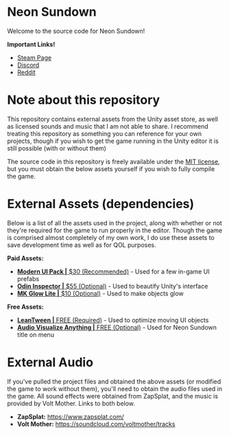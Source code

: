 # Neon Sundown
Welcome to the source code for Neon Sundown!

**Important Links!**
- [Steam Page](https://store.steampowered.com/app/1721870/Neon_Sundown/)
- [Discord](https://discord.gg/NHnR7zcaCc)
- [Reddit](https://www.reddit.com/r/NeonSundown/)

# Note about this repository
This repository contains external assets from the Unity asset store, as well as licensed sounds and music that I am not able to share. I recommend treating this repository as something you can reference for your own projects, though if you wish to get the game running in the Unity editor it is still possible (with or without them)

The source code in this repository is freely available under the [MIT license](https://github.com/Vitzual/NeonSundown/blob/main/LICENSE), but you must obtain the below assets yourself if you wish to fully compile the game.

# External Assets (dependencies)
Below is a list of all the assets used in the project, along with whether or not they're required for the game to run properly in the editor. Though the game is comprised almost completely of my own work, I do use these assets to save development time as well as for QOL purposes. 

**Paid Assets:**
- [**Modern UI Pack |** $30 (Recommended)](https://assetstore.unity.com/packages/tools/gui/modern-ui-pack-150824) - Used for a few in-game UI prefabs
- [**Odin Inspector |** $55 (Optional)](https://assetstore.unity.com/packages/tools/utilities/odin-inspector-and-serializer-89041) - Used to beautify Unity's interface
- [**MK Glow Lite |** $10 (Optional)](https://assetstore.unity.com/packages/vfx/shaders/fullscreen-camera-effects/mk-glow-lite-155643) - Used to make objects glow

**Free Assets:**
- [**LeanTween |** FREE (Required)](https://assetstore.unity.com/packages/tools/animation/leantween-3595) - Used to optimize moving UI objects
- [**Audio Visualize Anything |** FREE (Optional)](https://assetstore.unity.com/packages/tools/audio/audio-visualize-anything-190384) - Used for Neon Sundown title on menu

# External Audio
If you've pulled the project files and obtained the above assets (or modified the game to work without them), you'll need to obtain the audio files used in the game. All sound effects were obtained from ZapSplat, and the music is provided by Volt Mother. Links to both below.

- **ZapSplat:** https://www.zapsplat.com/
- **Volt Mother:** https://soundcloud.com/voltmother/tracks
